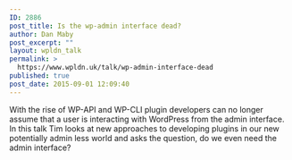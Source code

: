 ```yaml
---
ID: 2886
post_title: Is the wp-admin interface dead?
author: Dan Maby
post_excerpt: ""
layout: wpldn_talk
permalink: >
  https://www.wpldn.uk/talk/wp-admin-interface-dead
published: true
post_date: 2015-09-01 12:09:40
---
```

With the rise of WP-API and WP-CLI plugin developers can no longer assume that a user is interacting with WordPress from the admin interface. In this talk Tim looks at new approaches to developing plugins in our new potentially admin less world and asks the question, do we even need the admin interface?